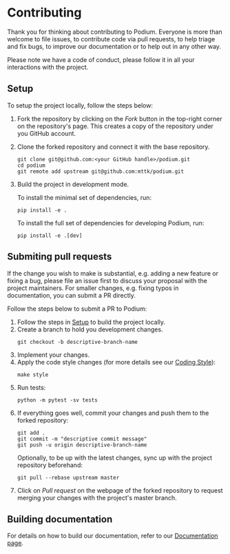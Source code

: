 # Contributing

Thank you for thinking about contributing to Podium. Everyone is more than welcome to file issues, to contribute code via pull requests, to help triage and fix bugs, to improve our documentation or to help out in any other way.

Please note we have a code of conduct, please follow it in all your interactions with the project.

## Setup

To setup the project locally, follow the steps below:

1. Fork the repository by clicking on the *Fork* button in the top-right corner on the repository's page. This creates a copy of the repository under you GitHub account.

2. Clone the forked repository and connect it with the base repository.
   ```
   git clone git@github.com:<your GitHub handle>/podium.git
   cd podium
   git remote add upstream git@github.com:mttk/podium.git
   ```

3. Build the project in development mode.

   To install the minimal set of dependencies, run:
   ```
   pip install -e .
   ```

   To install the full set of dependencies for developing Podium, run:
   ```
   pip install -e .[dev]
   ```

## Submiting pull requests

If the change you wish to make is substantial, e.g. adding a new feature or fixing a bug, please file an issue first to discuss your proposal with the project maintainers. For smaller changes, e.g. fixing typos in documentation, you can submit a PR directly.

Follow the steps below to submit a PR to Podium:

1. Follow the steps in [Setup](https://github.com/mttk/podium/CONTRIBUTING.md#Setup) to build the project locally.
2. Create a branch to hold you development changes.
   ```
   git checkout -b descriptive-branch-name
   ```
3. Implement your changes.
4. Apply the code style changes (for more details see our [Coding Style](https://github.com/mttk/podium#code-style-standards)):
   ```
   make style 
   ```
5. Run tests:
   ```
   python -m pytest -sv tests
   ```
6. If everything goes well, commit your changes and push them to the forked repository:
   ```
   git add .
   git commit -m "descriptive commit message"
   git push -u origin descriptive-branch-name
   ```
   Optionally, to be up with the latest changes, sync up with the project repository beforehand: 
   ```
   git pull --rebase upstream master
   ```
7. Click on *Pull request* on the webpage of the forked repository to request merging your changes with the project's master branch.

## Building documentation

For details on how to build our documentation, refer to our [Documentation page](https://github.com/mttk/podium/docs/README.md).

